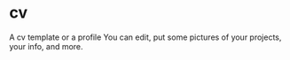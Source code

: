 # cv #
A cv template or a profile
You can edit, put some pictures of your projects, your info, and more.
